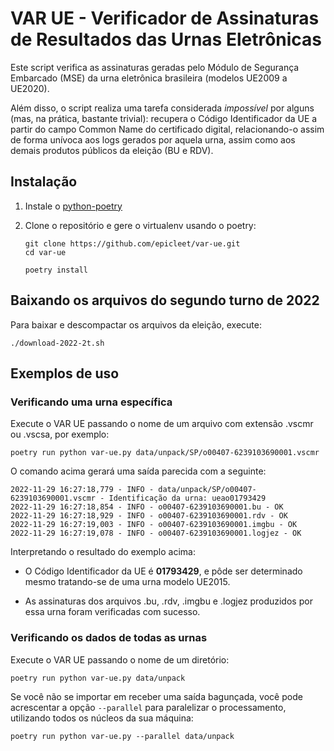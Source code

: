 # VAR UE - Verificador de Assinaturas de Resultados das Urnas Eletrônicas

Este script verifica as assinaturas geradas pelo Módulo de Segurança Embarcado (MSE) da urna eletrônica brasileira (modelos UE2009 a UE2020).

Além disso, o script realiza uma tarefa considerada *impossível* por alguns (mas, na prática, bastante trivial): recupera o Código Identificador da UE a partir do campo Common Name do certificado digital, relacionando-o assim de forma unívoca aos logs gerados por aquela urna, assim como aos demais produtos públicos da eleição (BU e RDV).


## Instalação

1. Instale o [python-poetry](https://python-poetry.org/docs/#installing-with-the-official-installer)

2. Clone o repositório e gere o virtualenv usando o poetry:
   ```
   git clone https://github.com/epicleet/var-ue.git
   cd var-ue

   poetry install
   ```


## Baixando os arquivos do segundo turno de 2022

Para baixar e descompactar os arquivos da eleição, execute:

```
./download-2022-2t.sh
```


## Exemplos de uso

### Verificando uma urna específica

Execute o VAR UE passando o nome de um arquivo com extensão .vscmr ou .vscsa, por exemplo:

```
poetry run python var-ue.py data/unpack/SP/o00407-6239103690001.vscmr
```

O comando acima gerará uma saída parecida com a seguinte:

```
2022-11-29 16:27:18,779 - INFO - data/unpack/SP/o00407-6239103690001.vscmr - Identificação da urna: ueao01793429
2022-11-29 16:27:18,854 - INFO - o00407-6239103690001.bu - OK
2022-11-29 16:27:18,929 - INFO - o00407-6239103690001.rdv - OK
2022-11-29 16:27:19,003 - INFO - o00407-6239103690001.imgbu - OK
2022-11-29 16:27:19,078 - INFO - o00407-6239103690001.logjez - OK
```

Interpretando o resultado do exemplo acima:

* O Código Identificador da UE é **01793429**, e pôde ser determinado mesmo tratando-se de uma urna modelo UE2015.

* As assinaturas dos arquivos .bu, .rdv, .imgbu e .logjez produzidos por essa urna foram verificadas com sucesso.


### Verificando os dados de todas as urnas

Execute o VAR UE passando o nome de um diretório:

```
poetry run python var-ue.py data/unpack
```

Se você não se importar em receber uma saída bagunçada, você pode acrescentar a opção `--parallel` para paralelizar o processamento, utilizando todos os núcleos da sua máquina:

```
poetry run python var-ue.py --parallel data/unpack
```

